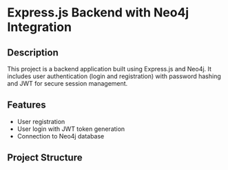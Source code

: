 # Express.js Backend with Neo4j Integration

## Description
This project is a backend application built using Express.js and Neo4j. It includes user authentication (login and registration) with password hashing and JWT for secure session management.

## Features
- User registration
- User login with JWT token generation
- Connection to Neo4j database

## Project Structure
